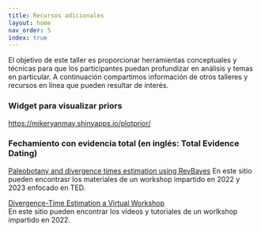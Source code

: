 ```yaml
---
title: Recursos adicionales
layout: home
nav_order: 5
index: true
---
```


El objetivo de este taller es proporcionar herramientas conceptuales y técnicas para que los participantes puedan profundizar en análisis y temas en particular. A continuación compartimos información de otros talleres y recursos en línea que pueden resultar de interés.

### Widget para visualizar priors
https://mikeryanmay.shinyapps.io/plotprior/


### Fechamiento con evidencia total (en inglés: Total Evidence Dating)


[Paleobotany and divergence times estimation using RevBayes](https://ixchelgzlzr.github.io/TED_and_Paleobotany/)
En este sitio pueden encontrasr los materiales de un workshop impartido en 2022 y 2023 enfocado en TED.

[Divergence-Time Estimation a Virtual Workshop](https://mikeryanmay.github.io/ted.workshop.github.io/)  
En este sitio pueden encontrar los vídeos y tutoriales de un worlkshop impartido en 2022. 


